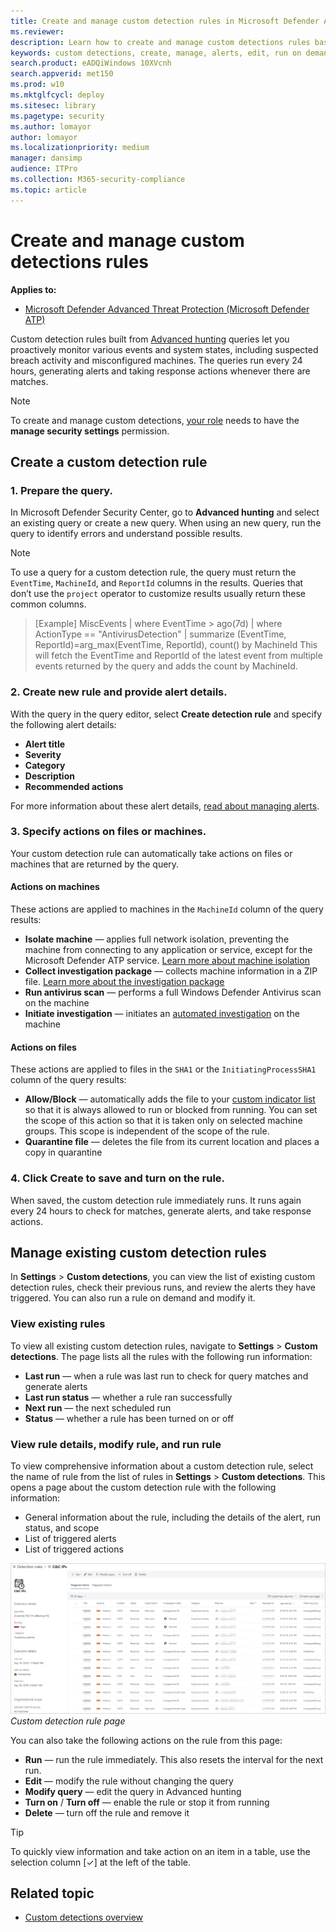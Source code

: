 ```yaml
---
title: Create and manage custom detection rules in Microsoft Defender ATP
ms.reviewer: 
description: Learn how to create and manage custom detections rules based on advanced hunting queries
keywords: custom detections, create, manage, alerts, edit, run on demand, frequency, interval, detection rules, advanced hunting, hunt, query, response actions, mdatp, microsoft defender atp
search.product: eADQiWindows 10XVcnh
search.appverid: met150
ms.prod: w10
ms.mktglfcycl: deploy
ms.sitesec: library
ms.pagetype: security
ms.author: lomayor
author: lomayor
ms.localizationpriority: medium
manager: dansimp
audience: ITPro
ms.collection: M365-security-compliance 
ms.topic: article
---
```



# Create and manage custom detections rules
**Applies to:**
- [Microsoft Defender Advanced Threat Protection (Microsoft Defender ATP)](https://go.microsoft.com/fwlink/p/?linkid=2069559)

Custom detection rules built from [Advanced hunting](overview-hunting.md) queries let you proactively monitor various events and system states, including suspected breach activity and misconfigured machines. The queries run every 24 hours, generating alerts and taking response actions whenever there are matches.

> [!NOTE]
> To create and manage custom detections, [your role](user-roles.md#create-roles-and-assign-the-role-to-an-azure-active-directory-group) needs to have the **manage security settings** permission.

## Create a custom detection rule
### 1. Prepare the query.

In Microsoft Defender Security Center, go to **Advanced hunting** and select an existing query or create a new query. When using an new query, run the query to identify errors and understand possible results.

> [!NOTE]
>To use a query for a custom detection rule, the query must return the `EventTime`, `MachineId`, and `ReportId` columns in the results. Queries that don’t use the `project` operator to customize results usually return these common columns.

>[Example]
>MiscEvents
| where EventTime > ago(7d)
| where ActionType == "AntivirusDetection"
| summarize (EventTime, ReportId)=arg_max(EventTime, ReportId), count() by MachineId
This will fetch the EventTime and ReportId of the latest event from multiple events returned by the query and adds the count by MachineId.

### 2. Create new rule and provide alert details.

With the query in the query editor, select **Create detection rule** and specify the following alert details:

- **Alert title**
- **Severity**
- **Category**
- **Description**
- **Recommended actions**

For more information about these alert details, [read about managing alerts](manage-alerts.md).

### 3. Specify actions on files or machines.
Your custom detection rule can automatically take actions on files or machines that are returned by the query.

#### Actions on machines
These actions are applied to machines in the `MachineId` column of the query results:
- **Isolate machine** — applies full network isolation, preventing the machine from connecting to any application or service, except for the Microsoft Defender ATP service. [Learn more about machine isolation](respond-machine-alerts.md#isolate-machines-from-the-network)
- **Collect investigation package** — collects machine information in a ZIP file. [Learn more about the investigation package](respond-machine-alerts.md#collect-investigation-package-from-machines)
- **Run antivirus scan** — performs a full Windows Defender Antivirus scan on the machine
- **Initiate investigation** — initiates an [automated investigation](automated-investigations.md) on the machine

#### Actions on files
These actions are applied to files in the `SHA1` or the `InitiatingProcessSHA1` column of the query results:
- **Allow/Block** — automatically adds the file to your [custom indicator list](manage-indicators.md) so that it is always allowed to run or blocked from running. You can set the scope of this action so that it is taken only on selected machine groups. This scope is independent of the scope of the rule.
- **Quarantine file** — deletes the file from its current location and places a copy in quarantine

### 4. Click **Create** to save and turn on the rule.
When saved, the custom detection rule immediately runs. It runs again every 24 hours to check for matches, generate alerts, and take response actions.

## Manage existing custom detection rules
In **Settings** > **Custom detections**, you can view the list of existing custom detection rules, check their previous runs, and review the alerts they have triggered. You can also run a rule on demand and modify it.

### View existing rules

To view all existing custom detection rules, navigate to **Settings** > **Custom detections**. The page lists all the rules with the following run information:

- **Last run** — when a rule was last run to check for query matches and generate alerts
- **Last run status** — whether a rule ran successfully
- **Next run** — the next scheduled run
- **Status** — whether a rule has been turned on or off

### View rule details, modify rule, and run rule

To view comprehensive information about a custom detection rule, select the name of rule from the list of rules in **Settings** > **Custom detections**. This opens a page about the custom detection rule with the following information:

- General information about the rule, including the details of the alert, run status, and scope
- List of triggered alerts
- List of triggered actions

![Custom detection rule page](images/atp-custom-detection-rule-details.png)<br>
*Custom detection rule page*

You can also take the following actions on the rule from this page:

- **Run** — run the rule immediately. This also resets the interval for the next run.
- **Edit** — modify the rule without changing the query
- **Modify query** — edit the query in Advanced hunting
- **Turn on** / **Turn off** — enable the rule or stop it from running
- **Delete** — turn off the rule and remove it

>[!TIP]
>To quickly view information and take action on an item in a table, use the selection column [&#10003;] at the left of the table.

## Related topic
- [Custom detections overview](overview-custom-detections.md)
